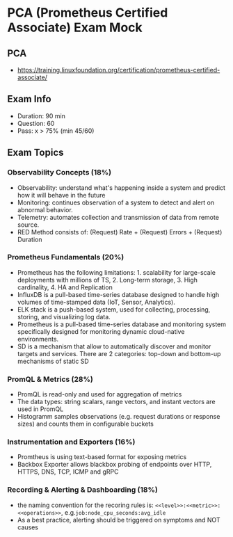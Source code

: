 # PCA (Prometheus Certified Associate) Exam Mock

## PCA
- https://training.linuxfoundation.org/certification/prometheus-certified-associate/

## Exam Info
- Duration: 90 min
- Question: 60
- Pass: x > 75% (min 45/60)

## Exam Topics

### Observability Concepts (18%)
- Observability: understand what's happening inside a system and predict how it will behave in the future
- Monitoring: continues observation of a system to detect and alert on abnormal behavior.
- Telemetry: automates collection and transmission of data from remote source.
- RED Method consists of: (Request) Rate + (Request) Errors + (Request) Duration

### Prometheus Fundamentals (20%)
- Prometheus has the following limitations: 1. scalability for large-scale deployments with millions of TS, 2. Long-term storage, 3. High cardinality, 4. HA and Replication
- InfluxDB is a pull-based time-series database designed to handle high volumes of time-stamped data (IoT, Sensor, Analytics).
- ELK stack is a push-based system, used for collecting, processing, storing, and visualizing log data.
- Prometheus is a pull-based time-series database and monitoring system specifically designed for monitoring dynamic cloud-native environments.
- SD is a mechanism that allow to automatically discover and monitor targets and services. There are 2 categories: top-down and bottom-up mechanisms of static SD


### PromQL & Metrics (28%)
- PromQL is read-only and used for aggregation of metrics
- The data types: string scalars, range vectors, and instant vectors are used in PromQL
- Histogramm samples observations (e.g. request durations or response sizes) and counts them in configurable buckets

### Instrumentation and Exporters (16%)
- Promtheus is using text-based format for exposing metrics
- Backbox Exporter allows blackbox probing of endpoints over HTTP, HTTPS, DNS, TCP, ICMP and gRPC

### Recording & Alerting & Dashboarding (18%)
- the naming convention for the recoring rules is: `<<level>>:<<metric>>:<<operations>>`, e.g.`job:node_cpu_seconds:avg_idle`
- As a best practice, alerting should be triggered on symptoms and NOT causes